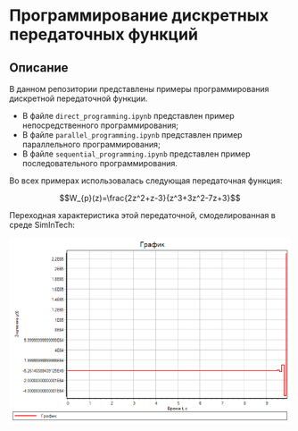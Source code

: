 # Программирование дискретных передаточных функций

## Описание 

В данном репозитории представлены примеры программирования дискретной передаточной функции.
 - В файле `direct_programming.ipynb` представлен пример непосредственного программирования; 
 - В файле `parallel_programming.ipynb` представлен пример параллельного программирования;
 - В файле `sequential_programming.ipynb` представлен пример последовательного программирования.

Во всех примерах использовалась следующая передаточная функция:

$$W_{p}(z)=\frac{2z^2+z-3}{z^3+3z^2-7z+3}$$

Переходная характеристика этой передаточной, смоделированная в среде SimInTech: 

![Переходная характеристика](/transient_response.png)